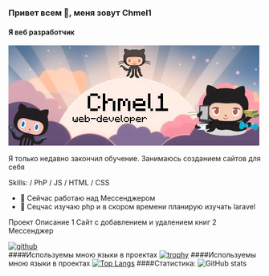 ### Привет всем 👋, меня зовут Chmel1
#### Я веб разработчик
![Я веб разработчик](https://github.com/Chmel1/html/blob/main/banerzxc.png)

Я только недавно закончил обучение. Занимаюсь созданием сайтов для себя 

Skills: / PhP / JS / HTML / CSS

- 🔭 Сейчас работаю над Мессенджером 
- 🌱 Сецчас изучаю php и в скором времени  планирую изучать laravel 



Проект 
Описание
1
Сайт с добавлением и удалением книг
2
Мессенджер


[<img src='https://cdn.jsdelivr.net/npm/simple-icons@3.0.1/icons/github.svg' alt='github' height='40'>](https://github.com/Chmel1)  
####Используемы мною языки в проектах
[![trophy](https://github-profile-trophy.vercel.app/?username=Chmel1)](https://github.com/ryo-ma/github-profile-trophy)
####Используемы мною языки в проектах
[![Top Langs](https://github-readme-stats.vercel.app/api/top-langs/?username=Chmel1)](https://github.com/anuraghazra/github-readme-stats)
####Статистика:
![GitHub stats](https://github-readme-stats.vercel.app/api?username=Chmel1&show_icons=true)  

